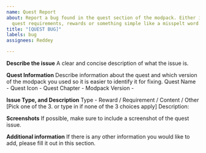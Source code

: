 ```yaml
---
name: Quest Report
about: Report a bug found in the quest section of the modpack. Either it be tied to
  quest requirements, rewards or something simple like a misspelt word.
title: "[QUEST BUG]"
labels: bug
assignees: Reddey

---
```


**Describe the issue**
A clear and concise description of what the issue is.

**Quest Information**
Describe information about the quest and which version of the modpack you used so it is easier to identify it for fixing.
Quest Name - 
Quest Icon - 
Quest Chapter - 
Modpack Version - 

**Issue Type, and Description**
Type - Reward / Requirement / Content / Other [Pick one of the 3. or type in if none of the 3 choices apply]
Description:

**Screenshots**
If possible, make sure to include a screenshot of the quest issue.

**Additional information**
If there is any other information you would like to add, please fill it out in this section.
